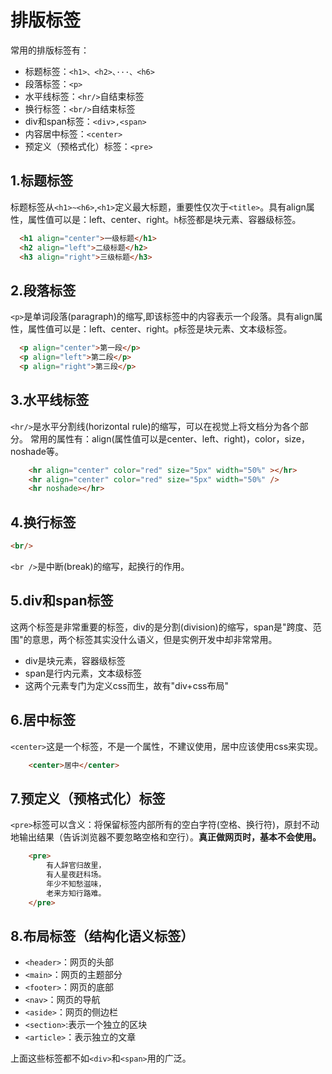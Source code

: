 # 排版标签

常用的排版标签有：

- 标题标签：`<h1>、<h2>、···、<h6>`
- 段落标签：`<p>`
- 水平线标签：`<hr/>`自结束标签
- 换行标签：`<br/>`自结束标签
- div和span标签：`<div>,<span>`
- 内容居中标签：`<center>`
- 预定义（预格式化）标签：`<pre>`

## 1.标题标签

标题标签从`<h1>~<h6>`,`<h1>`定义最大标题，重要性仅次于`<title>`。具有align属性，属性值可以是：left、center、right。`h`标签都是块元素、容器级标签。

 ```html
   <h1 align="center">一级标题</h1>
   <h2 align="left">二级标题</h2>
   <h3 align="right">三级标题</h3>
 ```

## 2.段落标签

`<p>`是单词段落(paragraph)的缩写,即该标签中的内容表示一个段落。具有align属性，属性值可以是：left、center、right。`p`标签是块元素、文本级标签。

 ```html
   <p align="center">第一段</p>
   <p align="left">第二段</p>
   <p align="right">第三段</p>
 ```

## 3.水平线标签

`<hr/>`是水平分割线(horizontal rule)的缩写，可以在视觉上将文档分为各个部分。
常用的属性有：align(属性值可以是center、left、right)，color，size，noshade等。

````html
    <hr align="center" color="red" size="5px" width="50%" ></hr>
    <hr align="center" color="red" size="5px" width="50%" />
    <hr noshade></hr>
````

## 4.换行标签

```html
<br/>
```

`<br />`是中断(break)的缩写，起换行的作用。

## 5.div和span标签

这两个标签是非常重要的标签，div的是分割(division)的缩写，span是"跨度、范围"的意思，两个标签其实没什么语义，但是实例开发中却非常常用。

- div是块元素，容器级标签
- span是行内元素，文本级标签
- 这两个元素专门为定义css而生，故有"div+css布局"

## 6.居中标签

`<center>`这是一个标签，不是一个属性，不建议使用，居中应该使用css来实现。

````html
    <center>居中</center>
````

## 7.预定义（预格式化）标签

`<pre>`标签可以含义：将保留标签内部所有的空白字符(空格、换行符)，原封不动地输出结果（告诉浏览器不要忽略空格和空行）。**真正做网页时，基本不会使用。**

````html
    <pre>
        有人辞官归故里，
        有人星夜赶科场。
        年少不知愁滋味，
        老来方知行路难。
    </pre>
````

## 8.布局标签（结构化语义标签）

- `<header>`：网页的头部
- `<main>`：网页的主题部分
- `<footer>`：网页的底部
- `<nav>`：网页的导航
- `<aside>`：网页的侧边栏
- `<section>`:表示一个独立的区块
- `<article>`：表示独立的文章

上面这些标签都不如`<div>`和`<span>`用的广泛。

